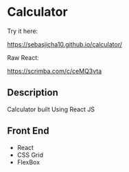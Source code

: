 # Calculator

Try it here:

https://sebasjicha10.github.io/calculator/

Raw React:

https://scrimba.com/c/ceMQ3vta

## Description

Calculator built Using React JS

## Front End

<ul>
  <li>React</li>
  <li>CSS Grid</li>
  <li>FlexBox</li>
</ul>
